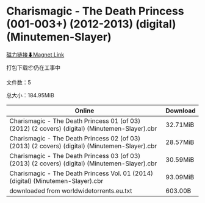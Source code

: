 # Charismagic - The Death Princess (001-003+) (2012-2013) (digital) (Minutemen-Slayer)

[磁力链接⬇Magnet Link](magnet:?xt=urn:btih:8979c4e9eb4ea6b68186d614e59373f591fe53ba&dn=Charismagic%20-%20The%20Death%20Princess%20%28001-003%2B%29%20%282012-2013%29%20%28digital%29%20%28Minutemen-Slayer%29)

打包下载📦仍在工事中

文件数：5

总大小：184.95MiB

Online | Download
--- | ---
Charismagic - The Death Princess 01 (of 03) (2012) (2 covers) (digital) (Minutemen-Slayer).cbr | 32.71MiB
Charismagic - The Death Princess 02 (of 03) (2013) (2 covers) (digital) (Minutemen-Slayer).cbr | 28.57MiB
Charismagic - The Death Princess 03 (of 03) (2013) (2 covers) (digital) (Minutemen-Slayer).cbr | 30.59MiB
Charismagic - The Death Princess Vol. 01 (2014) (digital) (Minutemen-Slayer).cbr | 93.09MiB
downloaded from worldwidetorrents.eu.txt | 603.00B